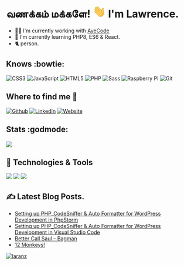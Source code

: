 # வணக்கம் மக்களே! <img src="https://github.com/laranz/laranz/blob/main/hi.gif" width="35px" /> I'm Lawrence.

* 👨‍💻 I'm currently working with [AyeCode](https://ayecode.io)
* 🎼 I'm currently learning PHP8, ES6 & React.
* 🐈 person.

## Knows :bowtie:
![CSS3](https://img.shields.io/badge/CSS3-1572B6?style=for-the-badge&logo=css3&logoColor=white)
![JavaScript](https://img.shields.io/badge/JavaScript-F7DF1E?style=for-the-badge&logo=javascript&logoColor=black)
![HTML5](https://img.shields.io/badge/HTML5-E34F26?style=for-the-badge&logo=html5&logoColor=white)
![PHP](https://img.shields.io/badge/PHP-777BB4?style=for-the-badge&logo=php&logoColor=white)
![Sass](https://img.shields.io/badge/Sass-CC6699?style=for-the-badge&logo=sass&logoColor=white)
![Raspberry PI](https://img.shields.io/badge/RASPBERRY%20PI-C51A4A.svg?&style=for-the-badge&logo=raspberry%20pi&logoColor=white)
![Git](https://img.shields.io/badge/Git-F05032?style=for-the-badge&logo=git&logoColor=white)

## Where to find me :thinking:

[![Github](https://img.shields.io/badge/-Github-181717?style=for-the-badge&logo=Github&logoColor=white)](https://github.com/laranz)
[![LinkedIn](https://img.shields.io/badge/-LinkedIn-0077B5?style=for-the-badge&logo=LinkedIn&logoColor=white)](https://www.linkedin.com/in/laranz/)
[![Website](https://img.shields.io/badge/-Website-21759B?style=for-the-badge&logo=wordpress&logoColor=white)](https://www.wptitans.com)

## Stats :godmode:
<a href="https://github.com/laranz/">
  <img align="center" src="https://github-readme-stats.vercel.app/api?username=laranz&show_icons=true&line_height=27&count_private=true&title_color=ffffff&text_color=c9cacc&icon_color=2bbc8a&bg_color=1d1f21" />
</a>

## 🔧 Technologies & Tools
![](https://img.shields.io/badge/OS-Mac-informational?style=flat&logo=macos&logoColor=white&color=2bbc8a)
![](https://img.shields.io/badge/Editor-PhpStorm-informational?style=flat&logo=phpstorm&logoColor=white&color=2bbc8a)
![](https://img.shields.io/badge/Shell-Zsh-informational?style=flat&logo=gnu-bash&logoColor=white&color=2bbc8a)


## ✍️ Latest Blog Posts.
<!-- BLOG-POST-LIST:START -->
- [Setting up PHP_CodeSniffer & Auto Formatter for WordPress Development in PhpStorm](https://wptitans.com/setting-up-php_codesniffer-auto-formatter-for-wordpress-development-in-phpstorm/)
- [Setting up PHP_CodeSniffer & Auto Formatter for WordPress Development in Visual Studio Code](https://wptitans.com/setting-up-php_codesniffer-auto-formatter-for-wordpress-development-in-visual-studio-code/)
- [Better Call Saul – Bagman](https://laranz.in/better-call-saul-bagman/)
- [12 Monkeys!](https://laranz.in/hello-world/)
<!-- BLOG-POST-LIST:END -->

<a href="https://github.com/laranz/">
<img src="https://komarev.com/ghpvc/?username=laranz" alt="laranz" />
</a

